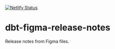 
[![Netlify Status](https://api.netlify.com/api/v1/badges/bb82aed7-efcc-47e1-8778-a22d988ebcdd/deploy-status)](https://app.netlify.com/sites/figma-release-notes/deploys)
# dbt-figma-release-notes
Release notes from Figma files.
